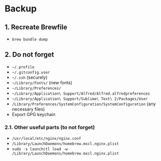 # Backup

## 1. Recreate Brewfile

- ```brew bundle dump```

## 2. Do not forget

- ```~/.profile```
- ```~/.gitconfig.user```
- ```~/.ssh``` (securely)
- ```~/Library/Fonts/``` (new fonts)
- ```~/Library/Preferences/```
- ```~/Library/Application\ Support/Alfred/Alfred.alfredpreferences```
- ```~/Library/Application\ Support/Sublime\ Text\ 2/Packages/User```
- ```/Library/Preferences/SystemConfiguration/SystemConfiguration``` (any necessary files)
- Export GPG keychain

### 2.1. Other useful parts (to not forget)

- ```/usr/local/etc/nginx/nginx.conf```
- ```/Library/LaunchDaemons/homebrew.mxcl.nginx.plist```
- ```sudo -s launchctl load -w /Library/LaunchDaemons/homebrew.mxcl.nginx.plist```
